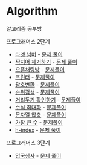 # Algorithm
알고리즘 공부방

프로그래머스 2단계 
- [타겟 넘버](https://programmers.co.kr/learn/courses/30/lessons/43165) - [문제 풀이](https://github.com/parkjunoo/Algorithm/blob/master/programmers/level_2/%ED%83%80%EA%B2%9F%EB%84%98%EB%B2%84.js)
- [짝지어 제거하기](https://programmers.co.kr/learn/courses/30/lessons/12973) - [문제 풀이](https://github.com/parkjunoo/Algorithm/blob/master/programmers/level_2/%EC%A7%9D%EC%A7%80%EC%96%B4%EC%A0%9C%EA%B1%B0%ED%95%98%EA%B8%B0.js)
- [오픈채팅방](https://programmers.co.kr/learn/courses/30/lessons/42888) - [문제풀이](https://github.com/parkjunoo/Algorithm/blob/master/programmers/level_2/%EC%98%A4%ED%94%88%EC%B1%84%ED%8C%85%EB%B0%A9.js)
- [프린터](https://programmers.co.kr/learn/courses/30/lessons/42587) - [문제풀이](https://github.com/parkjunoo/Algorithm/blob/master/programmers/level_2/%ED%94%84%EB%A6%B0%ED%84%B0.js)
- [괄호변환](https://programmers.co.kr/learn/courses/30/lessons/60058) - [문제풀이](https://github.com/parkjunoo/Algorithm/blob/master/programmers/level_2/%EA%B4%84%ED%98%B8%EB%B3%80%ED%99%98.js)
- [순위검색](https://programmers.co.kr/learn/courses/30/lessons/72412) - [문제풀이](https://github.com/parkjunoo/Algorithm/blob/master/programmers/level_2/%EC%88%9C%EC%9C%84%EA%B2%80%EC%83%89.js)
- [거리두기 확인하기](https://programmers.co.kr/learn/courses/30/lessons/81302) - [문제풀이](https://github.com/parkjunoo/Algorithm/blob/master/programmers/level_2/%EA%B1%B0%EB%A6%AC%EB%91%90%EA%B8%B0%ED%99%95%EC%9D%B8%ED%95%98%EA%B8%B0.js)
- [수식 최대화](https://programmers.co.kr/learn/courses/30/lessons/67257) - [문제풀이](https://github.com/parkjunoo/Algorithm/blob/master/programmers/level_2/%EC%88%98%EC%8B%9D%EC%B5%9C%EB%8C%80%ED%99%94.js)
- [문자열 압축](https://programmers.co.kr/learn/courses/30/lessons/60057) - [문제풀이](https://github.com/parkjunoo/Algorithm/blob/master/programmers/level_2/%EB%AC%B8%EC%9E%90%EC%97%B4%EC%95%95%EC%B6%95.js)
- [가장 큰 수](https://programmers.co.kr/learn/courses/30/lessons/42746#) - [문제풀이](https://github.com/parkjunoo/Algorithm/blob/master/programmers/level_2/%EA%B0%80%EC%9E%A5%ED%81%B0%EC%88%98.js)
- [h-index](https://programmers.co.kr/learn/courses/30/lessons/42747) - [문제 풀이](https://github.com/parkjunoo/Algorithm/blob/master/programmers/level_2/h-index.js)

프로그래머스 3단계
- [입국심사](https://programmers.co.kr/learn/courses/30/lessons/43238) - [문제 풀이](https://github.com/parkjunoo/Algorithm/blob/master/programmers/level_3/%EC%9E%85%EA%B5%AD%EC%8B%AC%EC%82%AC.js)


